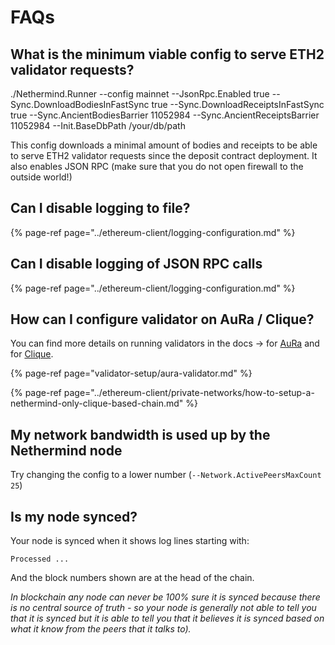 # FAQs

## What is the minimum viable config to serve ETH2 validator requests?

./Nethermind.Runner  --config mainnet --JsonRpc.Enabled true  --Sync.DownloadBodiesInFastSync true  --Sync.DownloadReceiptsInFastSync true  --Sync.AncientBodiesBarrier 11052984 --Sync.AncientReceiptsBarrier 11052984  --Init.BaseDbPath /your/db/path

This config downloads a minimal amount of bodies and receipts to be able to serve ETH2 validator requests since the deposit contract deployment. It also enables JSON RPC \(make sure that you do not open firewall to the outside world!\)

## Can I disable logging to file?

{% page-ref page="../ethereum-client/logging-configuration.md" %}

## Can I disable logging of JSON RPC calls

{% page-ref page="../ethereum-client/logging-configuration.md" %}

## How can I configure validator on AuRa / Clique?

You can find more details on running validators in the docs -&gt; for [AuRa](https://docs.nethermind.io/nethermind/guides-and-helpers/validator-setup/aura-validator) and for [Clique](https://docs.nethermind.io/nethermind/ethereum-client/private-networks/how-to-setup-a-nethermind-only-clique-based-chain).

{% page-ref page="validator-setup/aura-validator.md" %}

{% page-ref page="../ethereum-client/private-networks/how-to-setup-a-nethermind-only-clique-based-chain.md" %}

## My network bandwidth is used up by the Nethermind node

Try changing the config to a lower number \(`--Network.ActivePeersMaxCount 25`\)

## Is my node synced?

Your node is synced when it shows log lines starting with:

`Processed ...`

And the block numbers shown are at the head of the chain.

_In blockchain any node can never be 100% sure it is synced because there is no central source of truth - so your node is generally not able to tell you that it is synced but it is able to tell you that it believes it is synced based on what it know from the peers that it talks to\)._

